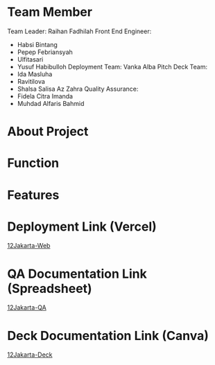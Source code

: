 # Team Member
Team Leader: Raihan Fadhilah
Front End Engineer:
- Habsi Bintang
- Pepep Febriansyah
- Ulfitasari
- Yusuf Habibulloh
Deployment Team: Vanka Alba
Pitch Deck Team:
- Ida Masluha
- Ravitilova
- Shalsa Salisa Az Zahra
Quality Assurance:
- Fidela Citra Imanda
- Muhdad Alfaris Bahmid

# About Project

# Function

# Features

# Deployment Link (Vercel)
[12Jakarta-Web](https://km-feb24-jakarta-12.vercel.app)

# QA Documentation Link (Spreadsheet)
[12Jakarta-QA](https://docs.google.com/spreadsheets/d/1H45aXc90r4cpcZPAqPG-2_iZU0l1S3568SIj389xKmQ/edit?usp=sharing)

# Deck Documentation Link (Canva)
[12Jakarta-Deck](https://www.canva.com/design/DAGGHJ7JeB8/xMZKEasFd7a9tCQzEUJWFg/edit?utm_content=DAGGHJ7JeB8&utm_campaign=designshare&utm_medium=link2&utm_source=sharebutton)
